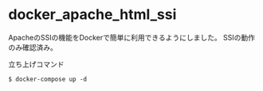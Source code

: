 # docker_apache_html_ssi
ApacheのSSIの機能をDockerで簡単に利用できるようにしました。
SSIの動作のみ確認済み。

立ち上げコマンド

```
$ docker-compose up -d
```
